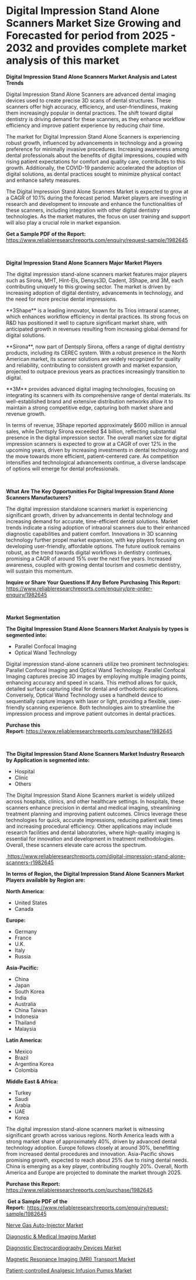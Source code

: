 <p><h1>Digital Impression Stand Alone Scanners Market Size Growing and Forecasted for period from 2025 - 2032 and provides complete market analysis of this market</h1></p><p><strong>Digital Impression Stand Alone Scanners Market Analysis and Latest Trends</strong></p>
<p><p>Digital Impression Stand Alone Scanners are advanced dental imaging devices used to create precise 3D scans of dental structures. These scanners offer high accuracy, efficiency, and user-friendliness, making them increasingly popular in dental practices. The shift toward digital dentistry is driving demand for these scanners, as they enhance workflow efficiency and improve patient experience by reducing chair time.</p><p>The market for Digital Impression Stand Alone Scanners is experiencing robust growth, influenced by advancements in technology and a growing preference for minimally invasive procedures. Increasing awareness among dental professionals about the benefits of digital impressions, coupled with rising patient expectations for comfort and quality care, contributes to this growth. Additionally, the COVID-19 pandemic accelerated the adoption of digital solutions, as dental practices sought to minimize physical contact and enhance safety measures.</p><p>The Digital Impression Stand Alone Scanners Market is expected to grow at a CAGR of 10.1% during the forecast period. Market players are investing in research and development to innovate and enhance the functionalities of these scanners, including integration with other digital dentistry technologies. As the market matures, the focus on user training and support will also play a crucial role in market expansion.</p></p>
<p><strong>Get a Sample PDF of the Report:&nbsp;</strong> <a href="https://www.reliableresearchreports.com/enquiry/request-sample/1982645?utm_campaign=16&utm_medium=2&utm_source=Github&utm_content=ia&utm_term=05032025&utm_id=digital-impression-stand-alone-scanners">https://www.reliableresearchreports.com/enquiry/request-sample/1982645</a></p>
<p>&nbsp;</p>
<p><strong>Digital Impression Stand Alone Scanners Major Market Players</strong></p>
<p><p>The digital impression stand-alone scanners market features major players such as Sirona, MHT, Hint-Els, Densys3D, Cadent, 3Shape, and 3M, each contributing uniquely to this growing sector. The market is driven by increasing adoption of digital dentistry, advancements in technology, and the need for more precise dental impressions.</p><p>**3Shape** is a leading innovator, known for its Trios intraoral scanner, which enhances workflow efficiency in dental practices. Its strong focus on R&D has positioned it well to capture significant market share, with anticipated growth in revenues resulting from increasing global demand for digital solutions.</p><p>**Sirona**, now part of Dentsply Sirona, offers a range of digital dentistry products, including its CEREC system. With a robust presence in the North American market, its scanner solutions are widely recognized for quality and reliability, contributing to consistent growth and market expansion, projected to outpace previous years as practices increasingly transition to digital.</p><p>**3M** provides advanced digital imaging technologies, focusing on integrating its scanners with its comprehensive range of dental materials. Its well-established brand and extensive distribution networks allow it to maintain a strong competitive edge, capturing both market share and revenue growth.</p><p>In terms of revenue, 3Shape reported approximately $600 million in annual sales, while Dentsply Sirona exceeded $4 billion, reflecting substantial presence in the digital impression sector. The overall market size for digital impression scanners is expected to grow at a CAGR of over 12% in the upcoming years, driven by increasing investments in dental technology and the move towards more efficient, patient-centered care. As competition intensifies and technological advancements continue, a diverse landscape of options will emerge for dental professionals.</p></p>
<p>&nbsp;</p>
<p><strong>What Are The Key Opportunities For Digital Impression Stand Alone Scanners Manufacturers?</strong></p>
<p><p>The digital impression standalone scanners market is experiencing significant growth, driven by advancements in dental technology and increasing demand for accurate, time-efficient dental solutions. Market trends indicate a rising adoption of intraoral scanners due to their enhanced diagnostic capabilities and patient comfort. Innovations in 3D scanning technology further propel market expansion, with key players focusing on developing user-friendly, affordable options. The future outlook remains robust, as the trend towards digital workflows in dentistry continues, promising a CAGR of around 15% over the next five years. Increased awareness, coupled with growing dental tourism and cosmetic dentistry, will sustain this momentum.</p></p>
<p><strong>Inquire or Share Your Questions If Any Before Purchasing This Report:</strong> <a href="https://www.reliableresearchreports.com/enquiry/pre-order-enquiry/1982645?utm_campaign=16&utm_medium=2&utm_source=Github&utm_content=ia&utm_term=05032025&utm_id=digital-impression-stand-alone-scanners">https://www.reliableresearchreports.com/enquiry/pre-order-enquiry/1982645</a></p>
<p>&nbsp;</p>
<p><strong>Market Segmentation</strong></p>
<p><strong>The Digital Impression Stand Alone Scanners Market Analysis by types is segmented into:</strong></p>
<p><ul><li>Parallel Confocal Imaging</li><li>Optical Wand Technology</li></ul></p>
<p><p>Digital impression stand-alone scanners utilize two prominent technologies: Parallel Confocal Imaging and Optical Wand Technology. Parallel Confocal Imaging captures precise 3D images by employing multiple imaging points, enhancing accuracy and speed in scans. This method allows for quick, detailed surface capturing ideal for dental and orthodontic applications. Conversely, Optical Wand Technology uses a handheld device to sequentially capture images with laser or light, providing a flexible, user-friendly scanning experience. Both technologies aim to streamline the impression process and improve patient outcomes in dental practices.</p></p>
<p><strong>Purchase this Report:&nbsp;</strong><a href="https://www.reliableresearchreports.com/purchase/1982645?utm_campaign=16&utm_medium=2&utm_source=Github&utm_content=ia&utm_term=05032025&utm_id=digital-impression-stand-alone-scanners">https://www.reliableresearchreports.com/purchase/1982645</a></p>
<p>&nbsp;</p>
<p><strong>The Digital Impression Stand Alone Scanners Market Industry Research by Application is segmented into:</strong></p>
<p><ul><li>Hospital</li><li>Clinic</li><li>Others</li></ul></p>
<p><p>The Digital Impression Stand Alone Scanners market is widely utilized across hospitals, clinics, and other healthcare settings. In hospitals, these scanners enhance precision in dental and medical imaging, streamlining treatment planning and improving patient outcomes. Clinics leverage these technologies for quick, accurate impressions, reducing patient wait times and increasing procedural efficiency. Other applications may include research facilities and dental laboratories, where high-quality imaging is essential for innovation and development in treatment methodologies. Overall, these scanners elevate care across the spectrum.</p></p>
<p><a href="https://www.reliableresearchreports.com/digital-impression-stand-alone-scanners-r1982645?utm_campaign=16&utm_medium=2&utm_source=Github&utm_content=ia&utm_term=05032025&utm_id=digital-impression-stand-alone-scanners">&nbsp;https://www.reliableresearchreports.com/digital-impression-stand-alone-scanners-r1982645</a></p>
<p><strong>In terms of Region, the Digital Impression Stand Alone Scanners Market Players available by Region are:</strong></p>
<p>
    <p> <strong> North America: </strong>
        <ul>
            <li>United States</li>
            <li>Canada</li>
        </ul>
        </p> 
    <p> <strong> Europe: </strong>
        <ul>
            <li>Germany</li>
            <li>France</li>
            <li>U.K.</li>
            <li>Italy</li>
            <li>Russia</li>
        </ul>
        </p> 
    <p> <strong> Asia-Pacific: </strong>
        <ul>
            <li>China</li>
            <li>Japan</li>
            <li>South Korea</li>
            <li>India</li>
            <li>Australia</li>
            <li>China Taiwan</li>
            <li>Indonesia</li>
            <li>Thailand</li>
            <li>Malaysia</li>
        </ul>
        </p> 
    <p> <strong> Latin America: </strong>
        <ul>
            <li>Mexico</li>
            <li>Brazil</li>
            <li>Argentina Korea</li>
            <li>Colombia</li>
        </ul>
        </p> 
    <p> <strong> Middle East & Africa: </strong>
        <ul>
            <li>Turkey</li>
            <li>Saudi</li>
            <li>Arabia</li>
            <li>UAE</li>
            <li>Korea</li>
        </ul>
    </p>
    </p>
<p><p>The digital impression stand-alone scanners market is witnessing significant growth across various regions. North America leads with a strong market share of approximately 40%, driven by advanced dental technology adoption. Europe follows closely at around 30%, benefitting from increased dental procedures and innovation. Asia-Pacific shows promising growth, expected to reach about 25% due to rising dental needs. China is emerging as a key player, contributing roughly 20%. Overall, North America and Europe are projected to dominate the market through 2025.</p></p>
<p><strong>Purchase this Report: </strong><a href="https://www.reliableresearchreports.com/purchase/1982645?utm_campaign=16&utm_medium=2&utm_source=Github&utm_content=ia&utm_term=05032025&utm_id=digital-impression-stand-alone-scanners">https://www.reliableresearchreports.com/purchase/1982645</a></p>
<p>&nbsp;<strong>Get a Sample PDF of the Report:&nbsp;&nbsp;</strong><a href="https://www.reliableresearchreports.com/enquiry/request-sample/1982645?utm_campaign=16&utm_medium=2&utm_source=Github&utm_content=ia&utm_term=05032025&utm_id=digital-impression-stand-alone-scanners">https://www.reliableresearchreports.com/enquiry/request-sample/1982645</a></p>
<p><strong></strong></p>
<p><p><a href="https://github.com/tafuaraasswn/Market-Research-Report-List-1/blob/main/nerve-gas-auto-injector-market.md?utm_campaign=16&utm_medium=2&utm_source=Github&utm_content=ia&utm_term=05032025&utm_id=digital-impression-stand-alone-scanners">Nerve Gas Auto-Injector Market</a></p><p><a href="https://github.com/peggiputra7o/Market-Research-Report-List-1/blob/main/diagnostic-medical-imaging-market.md?utm_campaign=16&utm_medium=2&utm_source=Github&utm_content=ia&utm_term=05032025&utm_id=digital-impression-stand-alone-scanners">Diagnostic & Medical Imaging Market</a></p><p><a href="https://github.com/lestymbango/Market-Research-Report-List-1/blob/main/diagnostic-electrocardiography-devices-market.md?utm_campaign=16&utm_medium=2&utm_source=Github&utm_content=ia&utm_term=05032025&utm_id=digital-impression-stand-alone-scanners">Diagnostic Electrocardiography Devices Market</a></p><p><a href="https://github.com/felishtimoti/Market-Research-Report-List-1/blob/main/magnetic-resonance-imaging-mri-transport-market.md?utm_campaign=16&utm_medium=2&utm_source=Github&utm_content=ia&utm_term=05032025&utm_id=digital-impression-stand-alone-scanners">Magnetic Resonance Imaging (MRI) Transport Market</a></p><p><a href="https://github.com/anesimazikpd/Market-Research-Report-List-1/blob/main/patient-controlled-analgesic-infusion-pumps-market.md?utm_campaign=16&utm_medium=2&utm_source=Github&utm_content=ia&utm_term=05032025&utm_id=digital-impression-stand-alone-scanners">Patient-controlled Analgesic Infusion Pumps Market</a></p></p>